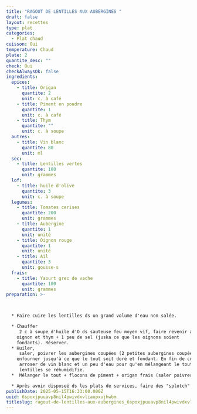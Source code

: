```yaml
---
title: "RAGOUT DE LENTILLES AUX AUBERGINES "
draft: false
layout: recettes
type: plat
categories:
  - Plat chaud
cuisson: Oui
temperature: Chaud
plate: 2
quantite_desc: ""
check: Oui
checkAlwaysOk: false
ingredients:
  epices:
    - title: Origan
      quantite: 2
      unit: c. à café
    - title: Piment en poudre
      quantite: 1
      unit: c. à café
    - title: Thym
      quantite: ""
      unit: c. à soupe
  autres:
    - title: Vin blanc
      quantite: 80
      unit: ml
  sec:
    - title: Lentilles vertes
      quantite: 180
      unit: grammes
  lof:
    - title: huile d'olive
      quantite: 3
      unit: c. à soupe
  legumes:
    - title: Tomates cerises
      quantite: 200
      unit: grammes
    - title: Aubergine
      quantite: 1
      unit: unité
    - title: Oignon rouge
      quantite: 1
      unit: unité
    - title: Ail
      quantite: 3
      unit: gousse·s
  frais:
    - title: Yaourt grec de vache
      quantite: 100
      unit: grammes
preparation: >-
  


  * Faire cuire les lentilles ds un grand volume d'eau non salée.

  * Chauffer
     2 c à soupe d'huile d'O ds sauteuse feu moyen vif, faire revenir ail, 
    oignon et thym + 1 peu de sel (juska ce que les oignons soient 
    fondants). Réserver.
  * Huiler,
     saler, poivrer les aubergines coupées (2 petites aubergines coupées en rectangle d'env 5 x 2 cm (420g))+ tomates cerises avant de les 
    enfourner jusqu'à ce que le tout soit doré et fondant. En fin de cuisson
     arroser de vin blanc et un peu d'eau pour qu'en mélangeant le tout, les
     lentilles se réhumidifie.
  *  Mélanger le tout + flocons de piment + origan frais (saler poivrer huiler si nécessaire)

  * Après avoir disposeé ds les plats de services, faire des "splotch" de yaourt grec avec une cuillère à soupe (ne pas mélanger!)
publishDate: 2025-05-15T16:33:00.000Z
uuid: 6spoxjpuuavp8nil4pwivdxvliaupxujhwbm
titleslug: ragout-de-lentilles-aux-aubergines_6spoxjpuuavp8nil4pwivdxvliaupxujhwbm
---
```

